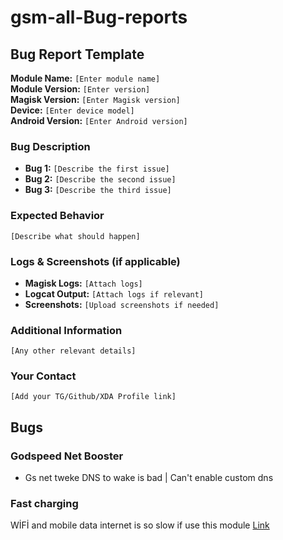 # gsm-all-Bug-reports


## **Bug Report Template**  

**Module Name:** `[Enter module name]`  
**Module Version:** `[Enter version]`  
**Magisk Version:** `[Enter Magisk version]`  
**Device:** `[Enter device model]`  
**Android Version:** `[Enter Android version]`  

### **Bug Description**  
- **Bug 1:** `[Describe the first issue]`  
- **Bug 2:** `[Describe the second issue]`  
- **Bug 3:** `[Describe the third issue]`  

### **Expected Behavior**  
`[Describe what should happen]`  

### **Logs & Screenshots (if applicable)**  
- **Magisk Logs:** `[Attach logs]`  
- **Logcat Output:** `[Attach logs if relevant]`  
- **Screenshots:** `[Upload screenshots if needed]`  

### **Additional Information**  
`[Any other relevant details]`  

### **Your Contact**  
`[Add your TG/Github/XDA Profile link]`  

## Bugs
### Godspeed Net Booster
- Gs net tweke DNS to wake is bad | Can't enable custom dns

### Fast charging

WİFİ and mobile data internet is so slow if use this module [Link](https://github.com/White9shadow/gsm-all-bug-reports/issues/2)

